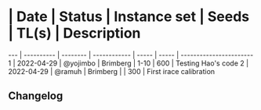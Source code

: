 #   | Date       | Status   | Instance set | Seeds | TL(s) | Description
--- | ---------- | -------- | ------------ | ----- | ----- | -----------------------
1   | 2022-04-29 | @yojimbo | Brimberg     | 1-10  | 600   | Testing Hao's code
2   | 2022-04-29 | @ramuh   | Brimberg     |       | 300   | First irace calibration

## Changelog

